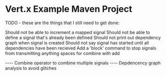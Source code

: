 # Vert.x Example Maven Project

TODO - these are the things that I still need to get done:

Should not be able to increment a mapped signal
Should not be able to define a signal that's already been defined
Should not print out dependency graph when signal is created
Should not say signal has started until all dependencies have been recieved
Add a 'block' command to stop signals from transmitting anything
spaces for combine with add

---- Combine operator to combine multiple signals
---- Depdencency graph analysis to avoid glitches
